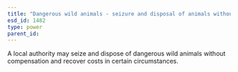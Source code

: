 ```yaml
---
title: "Dangerous wild animals - seizure and disposal of animals without compensation"
esd_id: 1482
type: power
parent_id:  
---
```


A local authority may seize and dispose of dangerous wild animals without compensation and recover costs in certain circumstances.


